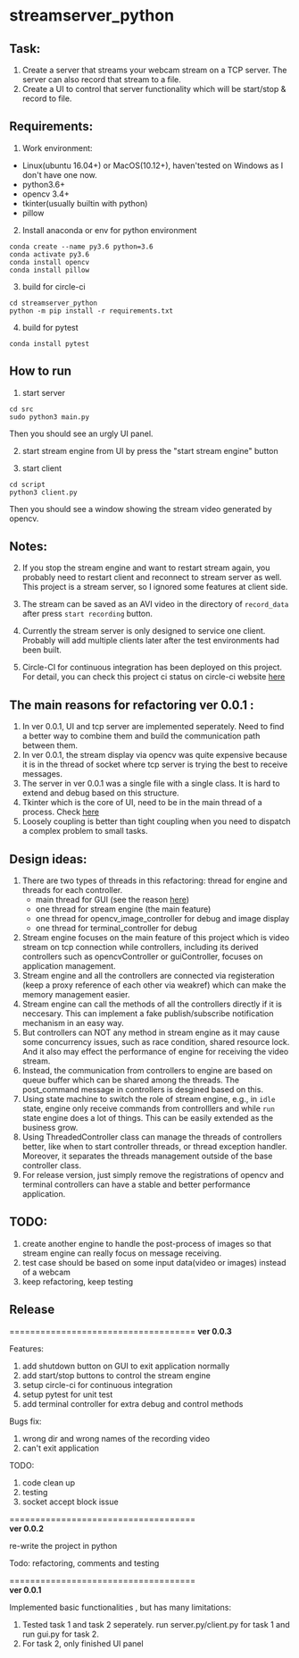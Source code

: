 # streamserver_python

## Task:

1. Create a server that streams your webcam stream on a TCP server. The server can also record that stream to a file.
2. Create a UI to control that server functionality which will be start/stop & record to file.

## Requirements:

1. Work environment:   
- Linux(ubuntu 16.04+) or MacOS(10.12+), haven'tested on Windows as I don't have one now.  
- python3.6+  
- opencv 3.4+
- tkinter(usually builtin with python)  
- pillow  

2. Install anaconda or env for python environment

```
conda create --name py3.6 python=3.6
conda activate py3.6
conda install opencv
conda install pillow
```

3. build for circle-ci 
```
cd streamserver_python
python -m pip install -r requirements.txt
```

4. build for pytest
```
conda install pytest

```


## How to run
1. start server
```
cd src
sudo python3 main.py
```
Then you should see an urgly UI panel.

2. start stream engine from UI by press the "start stream engine" button 

3. start client
```
cd script
python3 client.py
```
Then you should see a window showing the stream video generated by opencv.

## Notes:


2. If you stop the stream engine and want to restart stream again, you probably need to restart client and reconnect to stream server as well. This project is a stream server, so I ignored some features at client side.   

3. The stream can be saved as an AVI video in the directory of `record_data` after press `start recording` button. 

4. Currently the stream server is only designed to service one client. Probably will add multiple clients later after the test environments had been built.

5. Circle-CI for continuous integration has been deployed on this project. For detail, you can check this project ci status on circle-ci website [here](https://app.circleci.com/pipelines/github/wangyihuan123/streamserver_python/)


## The main reasons for refactoring ver 0.0.1 :
1. In ver 0.0.1, UI and tcp server are implemented seperately. Need to find a better way to combine them and build the communication path between them.
2. In ver 0.0.1, the stream display via opencv was quite expensive because it is in the thread of socket where tcp server is trying the best to receive messages.
3. The server in ver 0.0.1 was a single file with a single class. It is hard to extend and debug based on this structure.
4. Tkinter which is the core of UI, need to be in the main thread of a process. Check [here](https://stackoverflow.com/questions/14694408/runtimeerror-main-thread-is-not-in-main-loop)
5. Loosely coupling is better than tight coupling when you need to dispatch a complex problem to small tasks.


## Design ideas:
1. There are two types of threads in this refactoring: thread for engine and threads for each controller. 
    - main thread for GUI (see the reason [here](https://stackoverflow.com/questions/14694408/runtimeerror-main-thread-is-not-in-main-loop))
    - one thread for stream engine (the main feature)
    - one thread for opencv_image_controller for debug and image display
    - one thread for terminal_controller for debug 
1. Stream engine focuses on the main feature of this project which is video stream on tcp connection  while controllers, including its derived controllers such as opencvController or guiController, focuses on application management. 
2. Stream engine and all the controllers are connected via registeration (keep a  proxy reference of each other via weakref) which can make the memory management easier.
3. Stream engine can call the methods of all the controllers directly if it is neccesary. This can implement a fake publish/subscribe notification mechanism in an easy way. 
3. But controllers can NOT any method in stream engine as it may cause some concurrency issues, such as race condition, shared resource lock. And it also may effect the performance of engine for receiving the video stream.
3. Instead, the communication from controllers to engine are based on queue buffer which can be shared among the threads. The post_command message in controllers is desgined based on this.  
3. Using state machine to switch the role of stream engine, e.g., in `idle` state, engine only receive commands from controlllers and while `run` state engine does a lot of things. This can be easily extended as the business grow.
3. Using ThreadedController class can manage the threads of controllers better, like when to start controller threads, or thread exception handler. Moreover, it separates the threads management outside of the base controller class.
3. For release version, just simply remove the registrations of opencv and terminal controllers can have a stable and better performance application.

## TODO:
1. create another engine to handle the post-process of images so that stream engine can really focus on message receiving.
2. test case should be based on some input data(video or images) instead of a webcam
3. keep refactoring, keep testing


## Release

====================================
**ver 0.0.3**

Features:
1. add shutdown button on GUI to exit application normally
2. add start/stop buttons to control the stream engine
3. setup circle-ci for continuous integration
4. setup pytest for unit test
5. add terminal controller for extra debug and control methods

Bugs fix:
1. wrong dir and wrong names of the recording video
2. can't exit application

TODO:
1. code clean up
2. testing
3. socket accept block issue

====================================  
**ver 0.0.2**

re-write the project in python

Todo:
refactoring, comments and testing

====================================  
**ver 0.0.1**

Implemented basic functionalities , but has many limitations:

1. Tested task 1 and task 2 seperately. run server.py/client.py for task 1 and run gui.py for task 2.
2. For task 2, only finished UI panel
